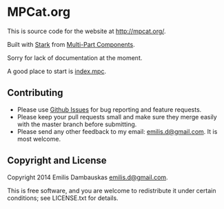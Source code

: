 # MPCat.org

This is source code for the website at <http://mpcat.org/>.

Built with [Stark][stark] from [Multi-Part Components][mpc].

Sorry for lack of documentation at the moment.

A good place to start is [index.mpc](https://github.com/emilis/mpcat.org/blob/master/index.mpc).

##  Contributing

*   Please use [Github Issues][issues] for bug reporting and feature requests.
*   Please keep your pull requests small and make sure they merge easily with the master branch before submitting.
*   Please send any other feedback to my email: <emilis.d@gmail.com>. It is most welcome.

##  Copyright and License

Copyright 2014 Emilis Dambauskas <emilis.d@gmail.com>.

This is free software, and you are welcome to redistribute it under certain conditions; see LICENSE.txt for details.


[issues]:       https://github.com/emilis/mpcat.org/issues
[stark]:        http://emilis.github.io/stark
[mpc]:          https://github.com/emilis/mpc
